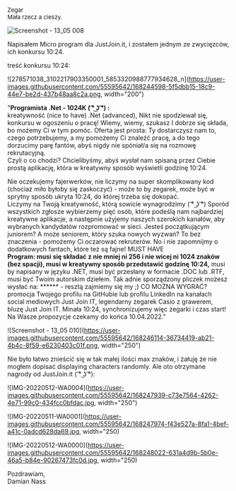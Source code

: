 <font size="2em">Zegar<br>
Mała rzecz a cieszy.</font><br>

![Screenshot - 13_05 008](https://user-images.githubusercontent.com/55595642/168246177-ea674892-dc3b-4f5c-b721-3d8735316902.png)


Napisałem Micro program dla JustJoin.it, i zostałem jednym ze zwycięzców, ich konkursu 10:24.<br>

treść konkursu 10:24:<br>

![278571038_3102217903350001_5853320988777934628_n](https://user-images.githubusercontent.com/55595642/168244598-5f5dbb15-18c9-44e7-be2d-437b48aa8c2a.png, width="200")

"<b>Programista .Net - 1024K ( ͡° ͜ʖ ͡°) :</b><br>
kreatywność (nice to have) .Net (advanced), Nikt nie spodziewał się, konkursu w ogoszeniu o pracę! Wiemy, wiemy, szukasz I dobrze się składa, bo możemy Ci w tym pomóc.
Oferta jest prosta: Ty dostarczysz nam to, czego potrzebujemy, a my pomożemy Ci znaleźć pracę, a do tego dorzucimy parę fantów, abyś nigdy nie spóniał/a się na rozmowę rekrutacyjną.<br>
Czyli o co chodzi? Chcielibyśmy, abyś wysłał nam spisaną przez Ciebie prostą aplikację, która w kreatywny sposób wyświetli godzinę 10:24.<br>

Nie oczekujemy fajerwerków, nie liczymy na super skomplikowany kod (chociaż miło byłoby się zaskoczyć) - może to by zegarek, może być w sprytny sposób ukryta 10:24, do której trzeba się dokopać.<br>
Liczymy na Twoją kreatywność, którą sowicie wynagrodzimy ( ͡° ͜ʖ ͡°) Sporód wszystkich zgłosze wybierzemy pięć osób, które podeślą nam najbardziej kreatywne aplikacje, a następnie użyjemy naszych szerokich kanałów, aby wybranych kandydatów rozpromować w sieci.
Jesteś początkującym juniorem? A może seniorem, który szuka nowych wyzwań? To bez znaczenia - pomożemy Ci oczarować rekruterów.
No i nie zapomnijmy o dodatkowych fantach, które też są fajne! MUST HAVE<br>
<b>Program: musi się składać z nie mniej ni 256 i nie wicej ni 1024 znaków (bez spacji), musi w kreatywny sposób przedstawić godzinę 10:24,</b> musi by napisany w języku .NET, musi być przesłany w formacie .DOC lub .RTF, musi być Twoim autorskim dziełem. Tak adnie sporządzony pliczek możesz wysłać na: ****** - resztą zajmiemy się my ;) CO MOŻNA WYGRAĆ? promocja Twojego profilu na GitHubie lub profilu LinkedIn na kanałach social mediowych Just Join IT, legendarny zegarek Casio z grawerem, bluzę Just Join IT. Minała 10:24, synchronizujemy więc zegarki i czas start! Na Wasze propozycje czekamy do końca 10.04.2022."<br>

![Screenshot - 13_05 010](https://user-images.githubusercontent.com/55595642/168246114-36734419-ab21-4b4c-8f59-e6230403c01f.png, width="250")

Nie było łatwo znieścić się w tak małej ilości max znaków, i żałuję że nie mogłem dopisać displaying characters randomly. Ale oto otrzymane nagrody od JustJoin.it ( ͡° ͜ʖ ͡°):<br>

![IMG-20220512-WA0004](https://user-images.githubusercontent.com/55595642/168247939-c73e7564-4262-4e71-99c0-434fcc0bfdac.jpg, width="250")

![IMG-20220511-WA0001](https://user-images.githubusercontent.com/55595642/168247974-f43e527a-8fa1-4bef-a41c-0adcd628da69.jpg, width="250)

![IMG-20220512-WA0000](https://user-images.githubusercontent.com/55595642/168248022-631a4d9b-5b0e-46a5-b84e-90267473fc0d.jpg, width="250)

Pozdrawiam, <br>
Damian Nass<br>
